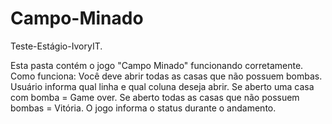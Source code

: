 # Campo-Minado
Teste-Estágio-IvoryIT.

Esta pasta contém o jogo "Campo Minado" funcionando corretamente.
Como funciona:
Você deve abrir todas as casas que não possuem bombas.
Usuário informa qual linha e qual coluna deseja abrir.
Se aberto uma casa com bomba = Game over.
Se aberto todas as casas que não possuem bombas = Vitória.
O jogo informa o status durante o andamento.

